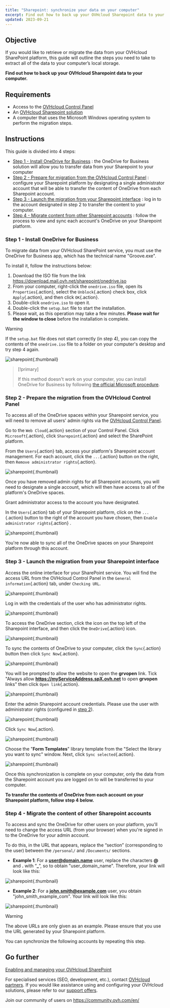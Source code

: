 ```yaml
---
title: "Sharepoint: synchronize your data on your computer"
excerpt: Find out how to back up your OVHcloud Sharepoint data to your computer
updated: 2023-09-21
---
```


## Objective

If you would like to retrieve or migrate the data from your OVHcloud SharePoint platform, this guide will outline the steps you need to take to extract all of the data to your computer’s local storage.

**Find out how to back up your OVHcloud Sharepoint data to your computer.**

## Requirements

- Access to the [OVHcloud Control Panel](https://www.ovh.com/auth/?action=gotomanager&from=https://www.ovh.ie/&ovhSubsidiary=ie)
- An [OVHcloud Sharepoint solution](https://www.ovhcloud.com/en-ie/collaborative-tools/sharepoint/)
- A computer that uses the Microsoft Windows operating system to perform the migration steps.

## Instructions

This guide is divided into 4 steps:

- [Step 1 - Install OneDrive for Business](#installonedrive) : the OneDrive for Business solution will allow you to transfer data from your Sharepoint to your computer
- [Step 2 - Prepare for migration from the OVHcloud Control Panel](#controlpanelconfig) : configure your Sharepoint platform by designating a single administrator account that will be able to transfer the content of OneDrive from each Sharepoint account.
- [Step 3 - Launch the migration from your Sharepoint interface](#migrationignition) : log in to the account designated in step 2 to transfer the content to your computer.
- [Step 4 - Migrate content from other Sharepoint accounts](#migrationother) : follow the process to view and sync each account's OneDrive on your Sharepoint platform.

### Step 1 - Install OneDrive for Business <a name="installonedrive"></a>

To migrate data from your OVHcloud SharePoint service, you must use the OneDrive for Business app, which has the technical name "Groove.exe".

To install it, follow the instructions below:

1. Download the ISO file from the link <https://download.mail.ovh.net/sharepoint/onedrive.iso>
2. From your computer, right-click the `onedrive.iso` file, open its `Properties`{.action}, select the `Unblock`{.action} check box, click `Apply`{.action}, and then click `OK`{.action}.
3. Double-click `onedrive.iso` to open it.
4. Double-click the `setup.bat` file to start the installation.
5. Please wait, as this operation may take a few minutes. **Please wait for the window to close** before the installation is complete.

> [!warning]
>
> If the `setup.bat` file does not start correctly (in step 4), you can copy the contents of the `onedrive.iso` file to a folder on your computer's desktop and try step 4 again.

![sharepoint](images/sharepoint-eol-00.gif){.thumbnail}

> [!primary]
>
> If this method doesn't work on your computer, you can install OneDrive for Business by following [the official Microsoft procedure](https://learn.microsoft.com/sharepoint/install-previous-sync-app#install-groove-exe-with-office-2016).

### Step 2 - Prepare the migration from the OVHcloud Control Panel <a name="controlpanelconfig"></a>

To access all of the OneDrive spaces within your Sharepoint service, you will need to remove all users' admin rights via the [OVHcloud Control Panel](https://www.ovh.com/auth/?action=gotomanager&from=https://www.ovh.ie/&ovhSubsidiary=ie).

Go to the `Web Cloud`{.action} section of your Control Panel. Click `Microsoft`{.action}, click `Sharepoint`{.action} and select the SharePoint platform.

From the `Users`{.action} tab, access your platform's Sharepoint account management. For each account, click the `...`{.action} button on the right, then `Remove administrator rights`{.action}.

![sharepoint](images/sharepoint-eol-01.png){.thumbnail}

Once you have removed admin rights for all Sharepoint accounts, you will need to designate a single account, which will then have access to all of the platform's OneDrive spaces.

Grant administrator access to the account you have designated.

In the `Users`{.action} tab of your Sharepoint platform, click on the `...`{.action} button to the right of the account you have chosen, then `Enable administrator rights`{.action} .

![sharepoint](images/sharepoint-eol-02.png){.thumbnail}

You're now able to sync all of the OneDrive spaces on your Sharepoint platform through this account.

### Step 3 - Launch the migration from your Sharepoint interface <a name="migrationignition"></a>

Access the online interface for your SharePoint service. You will find the access URL from the OVHcloud Control Panel in the `General information`{.action} tab, under `Checking URL`.

![sharepoint](images/sharepoint-eol-03.png){.thumbnail}

Log in with the credentials of the user who has administrator rights.

![sharepoint](images/sharepoint-eol-04.png){.thumbnail}

To access the OneDrive section, click the icon on the top left of the Sharepoint interface, and then click the `OneDrive`{.action} icon.

![sharepoint](images/sharepoint-eol-05.png){.thumbnail}

To sync the contents of OneDrive to your computer, click the `Sync`{.action} button then click `Sync Now`{.action}.

![sharepoint](images/sharepoint-eol-06.png){.thumbnail}

You will be prompted to allow the website to open the **grvopen** link. Tick "Always allow **https://myServiceAddress.spX.ovh.net** to open **grvopen** links" then click `Open link`{.action}.

![sharepoint](images/sharepoint-eol-07.png){.thumbnail}

Enter the admin Sharepoint account credentials. Please use the user with administrator rights (configured in [step 2](#controlpanelconfig)).

![sharepoint](images/sharepoint-eol-08.png){.thumbnail}

Click `Sync Now`{.action}.

![sharepoint](images/sharepoint-eol-09.png){.thumbnail}

Choose the "**Form Templates**" library template from the "Select the library you want to sync" window. Next, click `Sync selected`{.action}.

![sharepoint](images/sharepoint-eol-10.png){.thumbnail}

Once this synchronization is complete on your computer, only the data from the Sharepoint account you are logged on to will be transferred to your computer.

**To transfer the contents of OneDrive from each account on your Sharepoint platform, follow step 4 below.**

### Step 4 - Migrate the content of other Sharepoint accounts <a name="migrationother"></a>

To access and sync the OneDrive for other users on your platform, you'll need to change the access URL (from your browser) when you're signed in to the OneDrive for your admin account.

To do this, in the URL that appears, replace the “section” (corresponding to the user) between the `/personal/` and `/Documents/` sections.

- **Example 1**: For a **user@domain.name** user, replace the characters **@** and **.** with “**_**”, so to obtain "user_domain_name". Therefore, your link will look like this:

![sharepoint](images/sharepoint-eol-11.png){.thumbnail}

- **Example 2**: For a **john.smith@example.com** user, you obtain "john_smith_example_com". Your link will look like this:

![sharepoint](images/sharepoint-eol-12.png){.thumbnail}

> [!warning]
>
> The above URLs are only given as an example. Please ensure that you use the URL generated by your Sharepoint platform.

You can synchronize the following accounts by repeating this step.

## Go further

[Enabling and managing your OVHcloud SharePoint](/pages/web_cloud/email_and_collaborative_solutions/microsoft_sharepoint/sharepoint_manage)

For specialised services (SEO, development, etc.), contact [OVHcloud partners](https://partner.ovhcloud.com/en-ie/directory/).
If you would like assistance using and configuring your OVHcloud solutions, please refer to our [support offers](https://www.ovhcloud.com/en-ie/support-levels/).

Join our community of users on <https://community.ovh.com/en/>